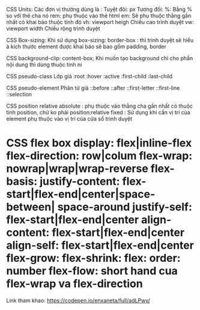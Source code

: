 CSS Units:
  Các đơn vị thường dùng là : 
    Tuyệt đôi: px
    Tương đối: 
      %: Bằng % so với thẻ cha nó
      rem: phụ thuộc vào thẻ html
      em: Sẽ phụ thuộc thằng gần nhất có khai báo thuộc tính đó
      vh: viewport heigh Chiều cao trình duyệt
      vw: viewport width Chiều rộng trình duyệt

CSS Box-sizing:
  Khi sử dụng box-sizing: border-box : thì trình duyệt sẽ hiểu à kích thước element được khai báo
  sẽ bao gồm padding, border

CSS background-clip: content-box;
  Khi muốn tạo background chỉ cho phần nội dung thì dùng thuộc tính ni

CSS pseudo-class Lớp giả
  :root
  :hover
  :active
  :first-child
  :last-child

CSS pseudo-element Phân tử giả
  ::before
  ::after
  ::first-letter
  ::first-line
  ::selection

CSS position
  relative
  absolute : phụ thuộc vào thằng cha gần nhất có thuộc tính position, chứ ko phải position:relative
  fixed : Sử dụng khi cần vị trí của element phụ thuộc vào vị trí của cửa sổ trình duyệt

CSS flex box
  display: flex|inline-flex
  flex-direction: row|colum
  flex-wrap: nowrap|wrap|wrap-reverse
  flex-basis: <length>
  justify-content: flex-start|flex-end|center|space-between|  space-around
  justify-self: flex-start|flex-end|center
  align-content: flex-start|flex-end|center
  align-self: flex-start|flex-end|center
  flex-grow: <number>
  flex-shrink: <number>
  flex: <number>
  order: number
  flex-flow: short hand cua flex-wrap va flex-direction
  =======
  Link tham khao: https://codepen.io/enxaneta/full/adLPwv/